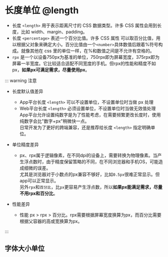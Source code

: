 # 长度单位 @length

- 长度 `<length>` 用于表示距离尺寸的 CSS 数据类型。许多 CSS 属性会用到长度，比如 width、margin、padding。
- 长度 `<percentage>` 表述一个百分比值。许多 CSS 属性 可以取百分比值，用以根据父对象来确定大小。百分比值由一个`<number>`具体数值后跟着%符号构成。就像其他在 css 里的单位一样，在%和数值之间是不允许有空格的。
- `rpx` 是一个以设备750px为基准的单位，750rpx即为屏幕宽度，375rpx即为屏幕一半宽度。它比较适合适配不同宽度的手机。但rpx的性能和精度不如px，**如果px可满足需求，尽量使用px**。

<!-- CSSJSON.length_values.compatibility -->

::: warning 注意
- 长度默认值差异
	* App平台长度 `<length>` 可以不设置单位，不设置单位时当做 px 处理
	* Web平台长度 `<length>` 必须设置单位，不设置单位时当做无效值处理 \
	App平台允许设置纯数字是为了性能考虑，在需要频繁更改长度时，使用纯数字会比"数字+px"稍微快一点。\
	日常开发为了更好的跨端兼容，还是推荐给长度 `<length>` 指定明确单位。

- 单位精度差异
	- px、rpx属于逻辑像素，在不同dpi的设备上，需要转换为物理像素。当产生浮点数时，由于精度保留策略的不同，在不同浏览器和手机OS，可能造成细微的误差。\
	尤其是浏览器对于小数点的px兼容不够好，比如`0.5px`很难正常显示。但app可以正常显示。\
	另外`rpx`和`百分比`，比`px`更容易产生浮点数，所以**如果px能满足需求，尽量不用rpx和百分比**。

- 性能差异
   * 性能 px > rpx > 百分比。rpx需要根据屏幕宽度换算为px，而百分比需要根据父容器的高或宽换算为px。

:::

## 字体大小单位

<!-- CSSJSON.font-length_values.compatibility -->
